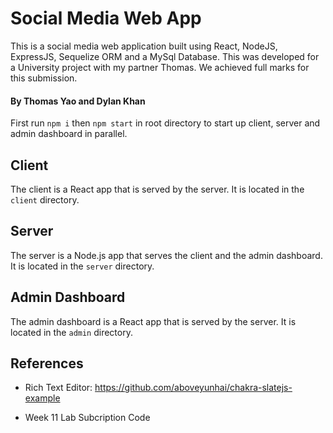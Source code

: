 # Social Media Web App

This is a social media web application built using React, NodeJS, ExpressJS, Sequelize ORM and a MySql Database. This was developed for a University project with my partner Thomas. We achieved full marks for this submission.

#### By Thomas Yao and Dylan Khan

First run `npm i` then `npm start` in root directory to start up client, server and admin dashboard in parallel.

## Client

The client is a React app that is served by the server. It is located in the `client` directory.

## Server

The server is a Node.js app that serves the client and the admin dashboard. It is located in the `server` directory.

## Admin Dashboard

The admin dashboard is a React app that is served by the server. It is located in the `admin` directory.




## References 
- Rich Text Editor: https://github.com/aboveyunhai/chakra-slatejs-example

- Week 11 Lab Subcription Code




